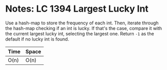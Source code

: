 # Notes: LC 1394 Largest Lucky Int

Use a hash-map to store the frequency of each int. Then, iterate through the
hash-map checking if an int is lucky. If that's the case, compare it with the
current largest lucky int, selecting the largest one. Return `-1` as the default
if no lucky int is found.

| Time | Space |
| ---- | ----- |
| O(n) | O(n)  |
